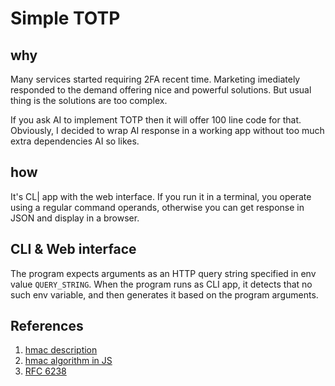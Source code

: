 # Simple TOTP

## why

Many services started requiring 2FA recent time. Marketing imediately responded to the demand
offering nice and powerful solutions. But usual thing is the solutions are too complex.

If you ask AI to implement TOTP then it will offer 100 line code for that. Obviously,
I decided to wrap AI response in a working app without too much extra dependencies AI so likes.

## how
It's CL| app with the web interface. If you run it in a terminal, you operate using a regular command
operands, otherwise you can get response in JSON and display in a browser.

## CLI & Web interface
The program expects arguments as an HTTP query string specified in env value `QUERY_STRING`. When the program
runs as CLI app, it detects that no such env variable, and then generates it based on the program arguments.

## References
1. [hmac description](https://en.wikipedia.org/wiki/HMAC)
2. [hmac algorithm in JS](https://gist.github.com/stevendesu/2d52f7b5e1f1184af3b667c0b5e054b8)
3. [RFC 6238](https://datatracker.ietf.org/doc/html/rfc6238)
